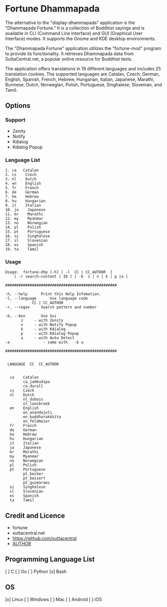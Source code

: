 # Fortune Dhammapada

The alternative to the "display-dhammapada" application is the "Dhammapada Fortune." It is a collection of Buddhist sayings and is available in CLI (Command Line Interface) and GUI (Graphical User Interface) modes. It supports the Gnome and KDE desktop environments.

The "Dhammapada Fortune" application utilizes the "fortune-mod" program to provide its functionality. It retrieves Dhammapada data from SuttaCentral.net, a popular online resource for Buddhist texts.

The application offers translations in 19 different languages and includes 25 translation cookies. The supported languages are Catalan, Czech, German, English, Spanish, French, Hebrew, Hungarian, Italian, Japanese, Marathi, Burmese, Dutch, Norwegian, Polish, Portuguese, Singhalese, Slovenian, and Tamil.

## Options
### Support 
- Zenity 
- Notify
- Kdialog
- Kdialog Popup

### Language List

	1. ca   Catalan            
    2. cs    Czech   
    3. nl    Dutch  
    4. en    English  
    5. fr    French   
    6. de    German   
    7. he    Hebrew   
    8. hu    Hungarian   
    9. it	 Italian   
    10. ja    Japanese   
    11. mr    Marathi   
    12. my    Myanmar   
    13. no    Norwegian
    14. pl    Polish   
    15. pt    Portuguese   
    16. si    Singhalese   
    17. sl    Slovenian   
    18. es    Spanish   
    19. ta    Tamil

### Usage
```
Usage:	fortune-dhp [-h] [ -l  CC | CC_AUTHOR  ]  
	[ -r search-content | ID ] [ -b  z | n | k | p |a ]

##################################################

-h, --help		Print this Help Infomation.
-l, --language		Use language code 
			CC | CC_AUTHOR 
-r, --regex		Search pattern and number

-b, --box		Use Gui
       z 	 - with Zenity
       n 	 - with Notify Popup
       k 	 - with Kdialog
       p 	 - with Kdialog Popup
       a 	 - with Auto Detect
-a               - same with   -b a 

##################################################


 LANGUAGE  CC  CC_AUTHOR 


  ca    Catalan         
        ca_jambudipa 
		ca_durall
  cs    Czech
  nl    Dutch
        nl_dubois 
		nl_loosbroek 
  en    English 
        en_anandajoti  
        en_buddharakkhita
        en_feldmeier
  fr    French
  de    German
  he    Hebrew
  hu    Hungarian
  it    Italian
  ja    Japanese
  mr    Marathi
  my    Myanmar
  no    Norwegian
  pl    Polish
  pt    Portuguese
        pl_becker 
		pt_beisert
        pt_guimaraes 
  si    Singhalese
  sl    Slovenian
  es    Spanish
  ta    Tamil
  ```

## Credit and Licence 

- fortune
- suttacentral.net 
- https://github.com/suttacentral
- [AUTHOR](./AUTHOR)


## Programming Language List
[ ] C
[ ] Go
[ ] Python
[x] Bash

## OS
[x] Linux
[ ] Windows
[ ] Mac
[ ] Android
[ ] iOS

